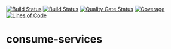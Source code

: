 [![Build Status](https://gkexmlvalidator.jaas-gcp.cloud.sap.corp/buildStatus/icon?job=consume_services_CI%2Fmaster)](https://gkexmlvalidator.jaas-gcp.cloud.sap.corp/job/consume_services_CI/job/master/)
[![Build Status](https://prod-build10100.wdf.sap.corp:443/buildStatus/icon?job=devx-wing%2Fdevx-wing-consume-services-SP-REL-common_indirectshipment)](https://prod-build10100.wdf.sap.corp:443/job/devx-wing/job/devx-wing-consume-services-SP-REL-common_indirectshipment/)
[![Quality Gate Status](https://sonar.wdf.sap.corp/api/project_badges/measure?project=consume-services&metric=alert_status)](https://sonar.wdf.sap.corp/dashboard?id=consume-services)
[![Coverage](https://sonar.wdf.sap.corp/api/project_badges/measure?project=consume-services&metric=coverage)](https://sonar.wdf.sap.corp/dashboard?id=consume-services)
[![Lines of Code](https://sonar.wdf.sap.corp/api/project_badges/measure?project=consume-services&metric=ncloc)](https://sonar.wdf.sap.corp/dashboard?id=consume-services)

# consume-services
